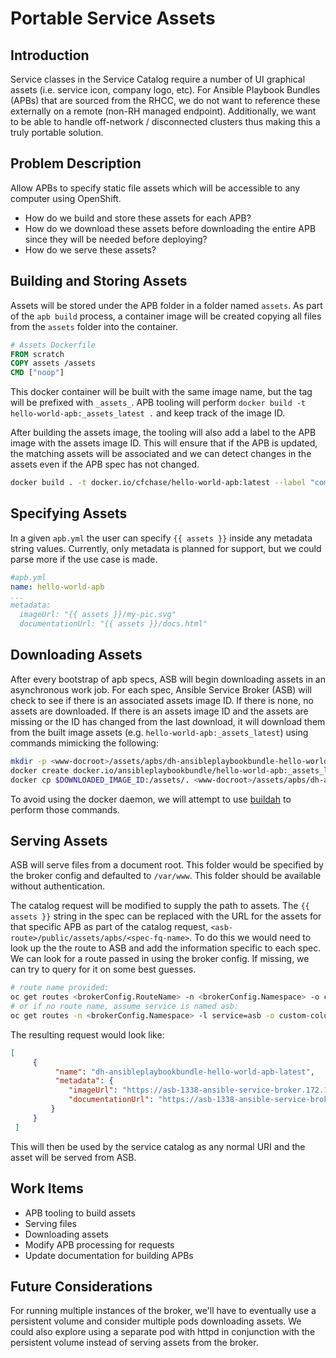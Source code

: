 # Portable Service Assets

## Introduction
Service classes in the Service Catalog require a number of UI graphical assets (i.e. service icon, company logo, etc).  For Ansible Playbook Bundles (APBs) that are sourced from the RHCC, we do not want to reference these externally on a remote (non-RH managed endpoint).  Additionally, we want to be able to handle off-network / disconnected clusters thus making this a truly portable solution.

## Problem Description
Allow APBs to specify static file assets which will be accessible to any computer using OpenShift.
* How do we build and store these assets for each APB?
* How do we download these assets before downloading the entire APB since they will be needed before deploying?
* How do we serve these assets?

## Building and Storing Assets
Assets will be stored under the APB folder in a folder named `assets`. As part of the `apb build` process, a container image will be created copying all files from the `assets` folder into the container.

```Dockerfile
# Assets Dockerfile
FROM scratch
COPY assets /assets
CMD ["noop"]
```

This docker container will be built with the same image name, but the tag will be prefixed with `_assets_`.  APB tooling will perform `docker build -t hello-world-apb:_assets_latest .`  and keep track of the image ID.

After building the assets image, the tooling will also add a label to the APB image with the assets image ID.  This will ensure that if the APB is updated,  the matching assets will be associated and we can detect changes in the assets even if the APB spec has not changed.

```bash
docker build . -t docker.io/cfchase/hello-world-apb:latest --label "com.redhat.apb.assetsImageId=<ImageId>"
```

## Specifying Assets
In a given `apb.yml` the user can specify `{{ assets }}` inside any metadata string values. Currently, only metadata is planned for support, but we could parse more if the use case is made.

```yaml
#apb.yml
name: hello-world-apb
...
metadata:
  imageUrl: "{{ assets }}/my-pic.svg"
  documentationUrl: "{{ assets }}/docs.html"
```

## Downloading Assets
After every bootstrap of apb specs, ASB will begin downloading assets in an asynchronous work job.  For each spec, Ansible Service Broker (ASB) will check to see if there is an associated assets image ID.  If there is none, no assets are downloaded.  If there is an assets image ID and the assets are missing or the ID has changed from the last download, it will download them from the built image assets (e.g. `hello-world-apb:_assets_latest`) using commands mimicking the following:
```bash
mkdir -p <www-docroot>/assets/apbs/dh-ansibleplaybookbundle-hello-world-apb-latest/
docker create docker.io/ansibleplaybookbundle/hello-world-apb:_assets_latest
docker cp $DOWNLOADED_IMAGE_ID:/assets/. <www-docroot>/assets/apbs/dh-ansibleplaybookbundle-hello-world-apb-latest
```
To avoid using the docker daemon, we will attempt to use [buildah](https://github.com/projectatomic/buildah) to perform those commands. 

## Serving Assets
ASB will serve files from a document root.  This folder would be specified by the broker config and defaulted to `/var/www`. This folder should be available without authentication.

The catalog request will be modified to supply the path to assets. The `{{ assets }}` string in the spec can be replaced with the URL for the assets for that specific APB as part of the catalog request, `<asb-route>/public/assets/apbs/<spec-fq-name>`.  To do this we would need to look up the the route to ASB and add the information specific to each spec.  We can look for a route passed in using the broker config.  If missing, we can try to query for it on some best guesses.
```bash
# route name provided:
oc get routes <brokerConfig.RouteName> -n <brokerConfig.Namespace> -o custom-columns=host:.spec.host --no-headers
# or if no route name, assume service is named asb:
oc get routes -n <brokerConfig.Namespace> -l service=asb -o custom-columns=host:.spec.host --no-headers
```

The resulting request would look like:
```json
[
     {
          "name": "dh-ansibleplaybookbundle-hello-world-apb-latest",
          "metadata": {
             "imageUrl": "https://asb-1338-ansible-service-broker.172.17.0.1.nip.io/public/assets/apbs/dh-ansibleplaybookbundle-hello-world-apb-latest/my-pic.svg",
             "documentationUrl": "https://asb-1338-ansible-service-broker.172.17.0.1.nip.io/public/assets/apbs/dh-ansibleplaybookbundle-hello-world-apb-latest/docs.html"
         }
     }
 ]
```
This will then be used by the service catalog as any normal URI and the asset will be served from ASB.

## Work Items
* APB tooling to build assets
* Serving files
* Downloading assets
* Modify APB processing for requests
* Update documentation for building APBs

## Future Considerations
For running multiple instances of the broker, we'll have to eventually use a persistent volume and consider multiple pods downloading assets.  We could also explore using a separate pod with httpd in conjunction with the persistent volume instead of serving assets from the broker.
